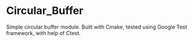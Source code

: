 # Circular_Buffer
Simple circular buffer module. Built with Cmake, tested using Google Test framework, with help of Ctest. 
